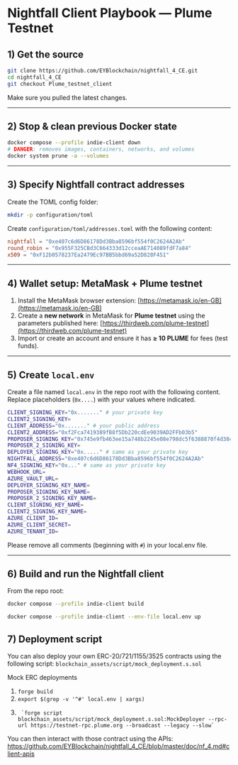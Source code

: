 # Nightfall Client Playbook — Plume Testnet

## 1) Get the source

```bash
git clone https://github.com/EYBlockchain/nightfall_4_CE.git
cd nightfall_4_CE
git checkout Plume_testnet_client
```

Make sure you pulled the latest changes.

---

## 2) Stop & clean previous Docker state

```bash
docker compose --profile indie-client down
# DANGER: removes images, containers, networks, and volumes
docker system prune -a --volumes
```

---

## 3) Specify Nightfall contract addresses

Create the TOML config folder:

```bash
mkdir -p configuration/toml
```

Create `configuration/toml/addresses.toml` with the following content:

```toml
nightfall = "0xe407c6d6D86178Dd3Bba8596bf554f0C2624A2Ab"
round_robin = "0x955F325CBd3C664333d12cceaAE714089fdF7a84"
x509 = "0xF12b0578237Ea2479Ec97BB5bbd69a52D828F451"
```

---

## 4) Wallet setup: MetaMask + Plume testnet

1. Install the MetaMask browser extension: [https://metamask.io/en-GB](https://metamask.io/en-GB)
2. Create a **new network** in MetaMask for **Plume testnet** using the parameters published here: [https://thirdweb.com/plume-testnet](https://thirdweb.com/plume-testnet)
3. Import or create an account and ensure it has **≥ 10 PLUME** for fees (test funds).

---

## 5) Create `local.env`

Create a file named `local.env` in the repo root with the following content. Replace placeholders (`0x....`) with your values where indicated.

```bash
CLIENT_SIGNING_KEY="0x......." # your private key
CLIENT2_SIGNING_KEY= 
CLIENT_ADDRESS="0x......." # your public address
CLIENT2_ADDRESS="0xf2Fca7419389fB8f5Db220cdEe9039AD2FFb03b5" 
PROPOSER_SIGNING_KEY="0x745e9fb463ee15a748b2245e08e798dc5f6388870f4d38c4a7d33f9def590723"
PROPOSER_2_SIGNING_KEY=
DEPLOYER_SIGNING_KEY="0x....." # same as your private key
NIGHTFALL_ADDRESS="0xe407c6d6D86178Dd3Bba8596bf554f0C2624A2Ab"
NF4_SIGNING_KEY="0x..." # same as your private key
WEBHOOK_URL=
AZURE_VAULT_URL=
DEPLOYER_SIGNING_KEY_NAME=
PROPOSER_SIGNING_KEY_NAME=
PROPOSER_2_SIGNING_KEY_NAME=
CLIENT_SIGNING_KEY_NAME=
CLIENT2_SIGNING_KEY_NAME=
AZURE_CLIENT_ID=
AZURE_CLIENT_SECRET=
AZURE_TENANT_ID=
```

Please remove all comments (beginning with `#`) in your local.env file.

---

## 6) Build and run the Nightfall client

From the repo root:

```bash
docker compose --profile indie-client build

docker compose --profile indie-client --env-file local.env up
```

## 7) Deployment script

You can also deploy your own ERC-20/721/1155/3525 contracts using the following script: `blockchain_assets/script/mock_deployment.s.sol`

Mock ERC deployments

1.	`forge build` 
2.	`export $(grep -v '^#' local.env | xargs)`  
3.      `forge script blockchain_assets/script/mock_deployment.s.sol:MockDeployer --rpc-url https://testnet-rpc.plume.org --broadcast --legacy --slow`	


You can then interact with those contract using the APIs: https://github.com/EYBlockchain/nightfall_4_CE/blob/master/doc/nf_4.md#client-apis
